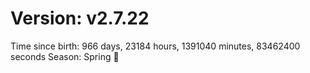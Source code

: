 # Version: v2.7.22
Time since birth: 966 days, 23184 hours, 1391040 minutes, 83462400 seconds
Season: Spring 🌸
